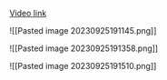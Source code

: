 [Video link](https://www.youtube.com/watch?v=M7fV-eQwxrY)

![[Pasted image 20230925191145.png]]

![[Pasted image 20230925191358.png]]

![[Pasted image 20230925191510.png]]


